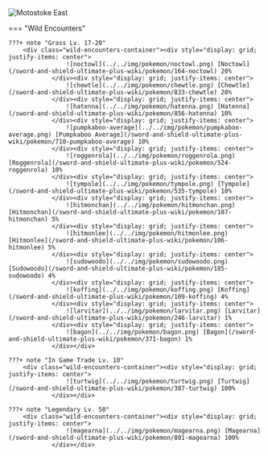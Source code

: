 <img src="../../img/routes/Motostoke East.png" alt="Motostoke East"/>

=== "Wild Encounters"


	???+ note "Grass Lv. 17-20"
		<div class="wild-encounters-container"><div style="display: grid; justify-items: center">
                    ![noctowl](../../img/pokemon/noctowl.png) [Noctowl](/sword-and-shield-ultimate-plus-wiki/pokemon/164-noctowl) 20%
                </div><div style="display: grid; justify-items: center">
                    ![chewtle](../../img/pokemon/chewtle.png) [Chewtle](/sword-and-shield-ultimate-plus-wiki/pokemon/833-chewtle) 20%
                </div><div style="display: grid; justify-items: center">
                    ![hatenna](../../img/pokemon/hatenna.png) [Hatenna](/sword-and-shield-ultimate-plus-wiki/pokemon/856-hatenna) 10%
                </div><div style="display: grid; justify-items: center">
                    ![pumpkaboo-average](../../img/pokemon/pumpkaboo-average.png) [Pumpkaboo Average](/sword-and-shield-ultimate-plus-wiki/pokemon/710-pumpkaboo-average) 10%
                </div><div style="display: grid; justify-items: center">
                    ![roggenrola](../../img/pokemon/roggenrola.png) [Roggenrola](/sword-and-shield-ultimate-plus-wiki/pokemon/524-roggenrola) 10%
                </div><div style="display: grid; justify-items: center">
                    ![tympole](../../img/pokemon/tympole.png) [Tympole](/sword-and-shield-ultimate-plus-wiki/pokemon/535-tympole) 10%
                </div><div style="display: grid; justify-items: center">
                    ![hitmonchan](../../img/pokemon/hitmonchan.png) [Hitmonchan](/sword-and-shield-ultimate-plus-wiki/pokemon/107-hitmonchan) 5%
                </div><div style="display: grid; justify-items: center">
                    ![hitmonlee](../../img/pokemon/hitmonlee.png) [Hitmonlee](/sword-and-shield-ultimate-plus-wiki/pokemon/106-hitmonlee) 5%
                </div><div style="display: grid; justify-items: center">
                    ![sudowoodo](../../img/pokemon/sudowoodo.png) [Sudowoodo](/sword-and-shield-ultimate-plus-wiki/pokemon/185-sudowoodo) 4%
                </div><div style="display: grid; justify-items: center">
                    ![koffing](../../img/pokemon/koffing.png) [Koffing](/sword-and-shield-ultimate-plus-wiki/pokemon/109-koffing) 4%
                </div><div style="display: grid; justify-items: center">
                    ![larvitar](../../img/pokemon/larvitar.png) [Larvitar](/sword-and-shield-ultimate-plus-wiki/pokemon/246-larvitar) 1%
                </div><div style="display: grid; justify-items: center">
                    ![bagon](../../img/pokemon/bagon.png) [Bagon](/sword-and-shield-ultimate-plus-wiki/pokemon/371-bagon) 1%
                </div></div>

	???+ note "In Game Trade Lv. 10"
		<div class="wild-encounters-container"><div style="display: grid; justify-items: center">
                    ![turtwig](../../img/pokemon/turtwig.png) [Turtwig](/sword-and-shield-ultimate-plus-wiki/pokemon/387-turtwig) 100%
                </div></div>

	???+ note "Legendary Lv. 50"
		<div class="wild-encounters-container"><div style="display: grid; justify-items: center">
                    ![magearna](../../img/pokemon/magearna.png) [Magearna](/sword-and-shield-ultimate-plus-wiki/pokemon/801-magearna) 100%
                </div></div>



